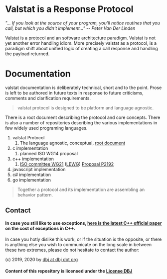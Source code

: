 # Valstat is a Response Protocol

 *"... If you look at the source of your program, you'll notice routines that you call, but which you didn't implement..." -- Peter Van Der Linden*
<!--
## Why Valstat?

*As soon as we started programming, we found to our surprise that it wasn't as easy to get programs right as we had thought. Debugging had to be discovered. I can remember the exact instant when I realized that a large part of my life from then on was going to be spent in finding mistakes in my own programs.* —Maurice Wilkes discovers bugs, 1949 

Ultimately this is an effort to help eradicate programming errors. After a lot of time spent being involved in all levels of computer programming, I might humbly add to Mr Wilkes observation: Very early in the process we have discovered that not every programmer knows exactly how to implement the requirement and is equally likely not fully able to do so. Why?

This is not because programmers are less able to understand or learn. This is because programmers are very often supposed to implement what an software development lack of organization sends the programmers way.

Software diagnostics tools, testing concepts and programming idioms, are necessary to decouple from a constant and sometimes dramatic change in project surroundings. Or simply, lack of clear requirements.

Also. Safe code is slow(er).Dangerous code is fast(er). valstat might help in that proverbial balancing act.Especially in modern distributed systems made up of legacy and modern components, developed in various languages or developed by various organizations.

## Paradigm

*"A paradigm is a standard, perspective, or set of ideas. A paradigm is a way of looking at something ... When you change paradigms, you're changing how you think about something..."* [vocabulary.com](https://www.vocabulary.com/dictionary/paradigm)
-->
Valstat is a protocol and an software architecture paradigm. Valstat is not yet another error handling idiom. More precisely valstat as a protocol, is a paradigm shift about unified logic of creating a call response and handling the payload returned.
<!--
## Scope

The scope of Valstat is ambitious: from the micro code level, to the macro, inter system level.

> Every caller has a responder&trade;
-->
# Documentation

valstat documentation is deliberately technical, short and to the point. Prose is left to be authored in future texts in response to future criticisms, comments and clarification requirements.

> valstat protocol is designed to be platform and language agnostic.

There is a root document describing the protocol and core concepts. There is also a number of repositories describing the various implementations in few widely used programing languages. 

1. valstat Protocol
   1. The language agnostic, conceptual, [root document](VALSTAT.md)
2. c implementation
   1. planned ISO WG14 proposal 
3. c++ implementation
   1. [ISO committee WG21](https://github.com/cplusplus/papers/issues/901) ([LEWG](https://github.com/cplusplus/papers/labels/LEWG)) [Proposal P2192](P2192R4.md)
4. javascript implementation
5. c# implementation
6. go implementation

> Together a protocol and its implementation are assembling an behavior pattern.
> 

## Contact

#### In case you still like to use exceptions, [here is the latest C++ official paper](http://www.open-std.org/jtc1/sc22/wg21/docs/papers/2022/p2544r0.html) on the cost of exceptions in C++.

In case you hotly dislike this work, or if the situation is the opposite, or there is anything else you wish to communicate on the long scale in between these two extremes, please do not hesitate to contact the author:

(c) 2019, 2020 by [dbj at dbj dot org](mailto:dbj@dbj.org)

#### Content of this repository is licensed under the [License DBJ](./LICENSE.md)



